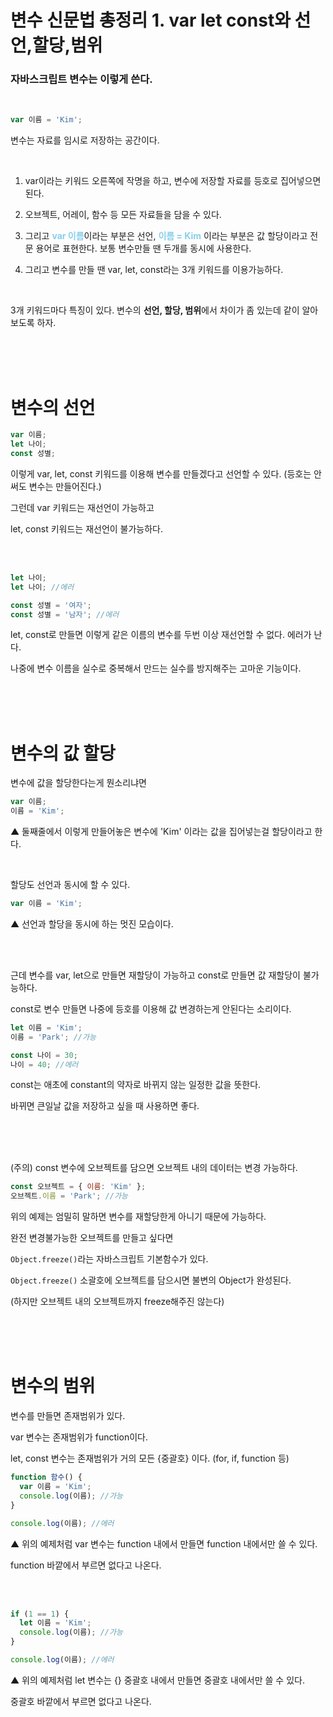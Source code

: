 # 변수 신문법 총정리 1. var let const와 선언,할당,범위

### 자바스크립트 변수는 이렇게 쓴다.

<br>

```js
var 이름 = 'Kim';
```

변수는 자료를 임시로 저장하는 공간이다.

<br>

1. var이라는 키워드 오른쪽에 작명을 하고, 변수에 저장할 자료를 등호로 집어넣으면 된다.

2. 오브젝트, 어레이, 함수 등 모든 자료들을 담을 수 있다.

3. 그리고 <span style=color:skyblue>**var 이름**</span>이라는 부분은 선언, <span style=color:skyblue>**이름 = Kim**</span> 이라는 부분은 값 할당이라고 전문 용어로 표현한다. 보통 변수만들 땐 두개를 동시에 사용한다.

4. 그리고 변수를 만들 땐 var, let, const라는 3개 키워드를 이용가능하다.

<br>

3개 키워드마다 특징이 있다. 변수의 **선언, 할당, 범위**에서 차이가 좀 있는데 같이 알아보도록 하자.

<br>
<br>
<br>

# 변수의 선언

```js
var 이름;
let 나이;
const 성별;
```

이렇게 var, let, const 키워드를 이용해 변수를 만들겠다고 선언할 수 있다. (등호는 안써도 변수는 만들어진다.)

그런데 var 키워드는 재선언이 가능하고

let, const 키워드는 재선언이 불가능하다.

<br>
<br>

```js
let 나이;
let 나이; //에러

const 성별 = '여자';
const 성별 = '남자'; //에러
```

let, const로 만들면 이렇게 같은 이름의 변수를 두번 이상 재선언할 수 없다. 에러가 난다.

나중에 변수 이름을 실수로 중복해서 만드는 실수를 방지해주는 고마운 기능이다.

<br>
<br>
<br>

# 변수의 값 할당

변수에 값을 할당한다는게 뭔소리냐면

```js
var 이름;
이름 = 'Kim';
```

▲ 둘째줄에서 이렇게 만들어놓은 변수에 'Kim' 이라는 값을 집어넣는걸 할당이라고 한다.

<br>

할당도 선언과 동시에 할 수 있다.

```js
var 이름 = 'Kim';
```

▲ 선언과 할당을 동시에 하는 멋진 모습이다.

<br>
<br>

근데 변수를 var, let으로 만들면 재할당이 가능하고 const로 만들면 값 재할당이 불가능하다.

const로 변수 만들면 나중에 등호를 이용해 값 변경하는게 안된다는 소리이다.

```js
let 이름 = 'Kim';
이름 = 'Park'; //가능

const 나이 = 30;
나이 = 40; //에러
```

const는 애초에 constant의 약자로 바뀌지 않는 일정한 값을 뜻한다.

바뀌면 큰일날 값을 저장하고 싶을 때 사용하면 좋다.

<br>
<br>
<br>

(주의) const 변수에 오브젝트를 담으면 오브젝트 내의 데이터는 변경 가능하다.

```js
const 오브젝트 = { 이름: 'Kim' };
오브젝트.이름 = 'Park'; //가능
```

위의 예제는 엄밀히 말하면 변수를 재할당한게 아니기 때문에 가능하다.

완전 변경불가능한 오브젝트를 만들고 싶다면

`Object.freeze()`라는 자바스크립트 기본함수가 있다.

`Object.freeze()` 소괄호에 오브젝트를 담으시면 불변의 Object가 완성된다.

(하지만 오브젝트 내의 오브젝트까지 freeze해주진 않는다)

<br>
<br>
<br>

# 변수의 범위

변수를 만들면 존재범위가 있다.

var 변수는 존재범위가 function이다.

let, const 변수는 존재범위가 거의 모든 {중괄호} 이다. (for, if, function 등)

```js
function 함수() {
  var 이름 = 'Kim';
  console.log(이름); //가능
}

console.log(이름); //에러
```

▲ 위의 예제처럼 var 변수는 function 내에서 만들면 function 내에서만 쓸 수 있다.

function 바깥에서 부르면 없다고 나온다.

<br>
<br>

```js
if (1 == 1) {
  let 이름 = 'Kim';
  console.log(이름); //가능
}

console.log(이름); //에러
```

▲ 위의 예제처럼 let 변수는 {} 중괄호 내에서 만들면 중괄호 내에서만 쓸 수 있다.

중괄호 바깥에서 부르면 없다고 나온다.
